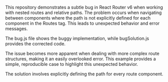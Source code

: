 This repository demonstrates a subtle bug in React Router v6 when working with nested routes and relative paths.  The problem occurs when navigating between components where the path is not explicitly defined for each component in the Routes tag.  This leads to unexpected behavior and error messages.

The bug.js file shows the buggy implementation, while bugSolution.js provides the corrected code.

The issue becomes more apparent when dealing with more complex route structures, making it an easily overlooked error.  This example provides a simple, reproducible case to highlight this unexpected behavior.

The solution involves explicitly defining the path for every route component.
